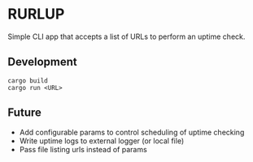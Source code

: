 # RURLUP
Simple CLI app that accepts a list of URLs to perform an uptime check.

## Development
```
cargo build
cargo run <URL>
```
## Future
- Add configurable params to control scheduling of uptime checking
- Write uptime logs to external logger (or local file)
- Pass file listing urls instead of params